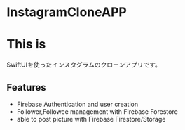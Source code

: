# InstagramCloneAPP

# This is
SwiftUIを使ったインスタグラムのクローンアプリです。

## Features
* Firebase Authentication and user creation
* Follower,Followee management with Firebase Forestore
* able to post picture with Firebase Firestore/Storage
